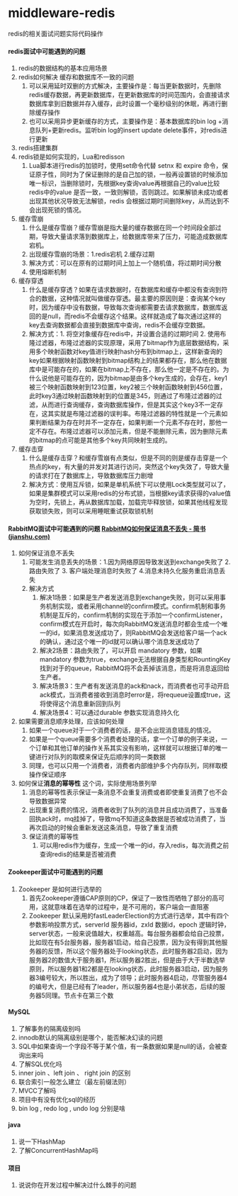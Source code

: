 # middleware-redis
redis的相关面试问题实际代码操作

#### redis面试中可能遇到的问题

1. redis的数据结构的基本应用场景
2. redis如何解决 缓存和数据库不一致的问题
   1. 可以采用延时双删的方式解决，主要操作是：每当更新数据时，先删除redis缓存数据，再更新数据库，在更新数据库的时间范围内，会直接请求数据库拿到旧数据并存入缓存，此时设置一个毫秒级别的休眠，再进行删除缓存操作
   2. 也可以采用异步更新缓存的方式，主要操作是：基本数据库的bin log +消息队列+更新redis。监听bin log的insert update delete事件，对redis进行更新
3. redis搭建集群
4. redis锁是如何实现的，Lua和redisson
   1. Lua脚本进行redis的加锁时，使用set命令代替 setnx 和 expire 命令，保证原子性，同时为了保证删除的是自己加的锁，一般再设置锁的时候添加唯一标识，当删除锁时，先根据key查询value再根据自己的value比较redis中的value 是否一致，一致则解锁，否则跳过。如果解锁未成功或者出现其他状况导致无法解锁，redis 会根据过期时间删除key，从而达到不会出现死锁的情况。
5. 缓存雪崩
   1. 什么是缓存雪崩？缓存雪崩是指大量的缓存数据在同一个时间段全部过期，导致大量请求落到数据库上，给数据库带来了压力，可能造成数据库宕机。
   2. 出现缓存雪崩的场景：1.redis宕机  2.缓存过期
   3. 解决方式：可以在原有的过期时间上加上一个随机值，将过期时间分散
   4. 使用熔断机制
6. 缓存穿透
   1. 什么是缓存穿透？如果在请求数据时，在数据库和缓存中都没有查询到符合的数据，这种情况就叫做缓存穿透。最主要的原因则是：查询某个key时，因为缓存中没有数据，导致每次查询都需要去请求数据库，数据库返回的是null，而redis不会缓存这个结果。这样就造成了每次通过这样的key去查询数据都会直接到数据库中查询，redis不会缓存空数据。
   2. 解决方式：1. 将空对象缓存在redis中，并设置合适的过期时间 2. 使用布隆过滤器，布隆过滤器的实现原理，采用了bitmap作为底层数据结构，采用多个映射函数对key值进行映射hash分布到bitmap上，这样新查询的key如果根据映射函数映射到bitmap结构上的结果都存在，那么他在数据库中是可能存在的，如果在bitmap上不存在，那么他一定是不存在的。为什么说他是可能存在的，因为bitmap是由多个key生成的，会存在，key1 被三个映射函数映射到123位置，key2被三个映射函数映射到456位置，此时key3通过映射函数映射到的位置是345，则通过了布隆过滤器的过滤，从而进行查询缓存，查询数据库操作，但是其实这个key3不一定存在，这其实就是布隆过滤器的误判率。布隆过滤器的特性就是一个元素如果判断结果为存在时并不一定存在，如果判断一个元素不存在时，那他一定不存在。布隆过滤器可以添加元素，但是不能删除元素，因为删除元素的bitmap的点可能是其他多个key共同映射生成的。
7. 缓存击穿
   1. 什么是缓存击穿？和缓存雪崩有点类似，但是不同的则是缓存击穿是一个热点的key，有大量的并发对其进行访问，突然这个key失效了，导致大量的请求打在了数据库上，导致数据库压力剧增
   2. 解决方式：使用互斥锁，如果是单机系统下可以使用Lock类型就可以了，如果是集群模式可以采用redis的分布式锁，当根据key请求获得的value值为空时，先锁上，再从数据库加载，加载完毕释放锁，如果其他线程发现获取锁失败，则可以采用睡眠重试获取锁机制



#### RabbitMQ面试中可能遇到的问题  [RabbitMQ如何保证消息不丢失 - 简书 (jianshu.com)](https://www.jianshu.com/p/d7dd40a15798)

1. 如何保证消息不丢失
   1. 可能发生消息丢失的场景：1.因为网络原因导致发送到exchange失败了  2.路由失败了  3. 客户端处理消息时失败了 4.消息未持久化服务重启消息丢失
   2. 解决方式  
      1. 解决1场景：如果是生产者发送消息到exchange失败，则可以采用事务机制实现，或者采用channel的confirm模式。confirm机制和事务机制是互斥的，confirm机制的实现在于添加一个confirmListener，confirm模式在开启时，每次向RabbitMQ发送消息时都会生成一个唯一的id，如果消息发送成功了，则RabbitMQ会发送给客户端一个ack的确认，通过这个唯一的id就可以确认哪个消息发送成功了
      2. 解决2场景：路由失败了，可以开启 mandatory 参数，如果mandatory 参数为true，exchange无法根据自身类型和RountingKey找到对于的queue，RabbitMQ将不会丢掉该消息，而是将消息返回给生产者。
      3. 解决场景3：生产者有发送消息的ack和nack，而消费者也可手动开启ack模式，当消费者接收到消息时error是，将requeue设置成true，这将使得这个消息重新回到队列
      4. 解决场景4：可以通过durable 参数实现消息持久化
2. 如果需要消息顺序处理，应该如何处理
   1. 如果一个queue对于一个消费者的话，是不会出现消息错乱的情况。
   2. 如果是一个queue需要多个消费者处理的话，拿一个订单的例子来说，一个订单和其他订单的操作关系其实没有影响，这样就可以根据订单的唯一键进行对队列的取模来保证先后顺序的同一类数据
   3. 同理，也可以只用一个消费者，消费者内部维护多个内存队列，同样取模操作保证顺序
3. 如何保证**消息的幂等性** 这个词，实际使用场景列举
   1. 消息的幂等性表示保证一条消息不会重复消费或者即使重复消费了也不会导致数据异常
   2. 出现重复消费的情况，消费者收到了队列的消息并且成功消费了，当准备回执ack时，mq挂掉了，导致mq不知道这条数据是否被成功消费了，当再次启动的时候会重新发送这条消息，导致了重复消费
   3. 保证消费的幂等性
      1. 可以用redis作为缓存，生成一个唯一的id，存入redis，每次消费之前查询redis的结果是否被消费



#### Zookeeper面试中可能遇到的问题

1. Zookeeper 是如何进行选举的
   1. 首先Zookeeper遵循CAP原则的CP，保证了一致性而牺牲了部分的高可用，这就意味着在选举的过程中，是不可用的，客户端会一直阻塞
   2. Zookeeper 默认采用的fastLeaderElection的方式进行选举，其中有四个参数影响投票方式，serverId 服务器id，zxId 数据id，epoch 逻辑时钟，server状态，一般来说值越大，权重越高。每台服务器都会给自己投票，比如现在有5台服务器，服务器1启动，给自己投票，因为没有得到其他服务器的反馈，所以这个服务器处于looking状态，此时服务器2启动，因为服务器2的数值大于服务器1，所以服务器2胜出，但是由于大于半数选举原则，所以服务器1和2都是在looking状态，此时服务器3启动，因为服务器3编号较大，所以胜出，成为了领导；此时服务器4启动，尽管服务器4的编号大，但是已经有了leader，所以服务器4也是小弟状态，后续的服务器5同理。节点卡在第三个数



#### MySQL

1. 了解事务的隔离级别吗
2. innodb默认的隔离级别是哪个，能否解决幻读的问题
3. SQL中如果查询一个字段不等于某个值，有一条数据如果是null的话，会被查询出来吗
4. 了解SQL优化吗
5. inner join  、left join 、 right join 的区别
6. 联合索引一般怎么建立（最左前缀法则）
7. MVCC了解吗
8. 项目中有没有优化sql的经历
9. bin log , redo log , undo log 分别是啥



#### java

1. 说一下HashMap
2. 了解ConcurrentHashMap吗



#### 项目

1. 说说你在开发过程中解决过什么棘手的问题



